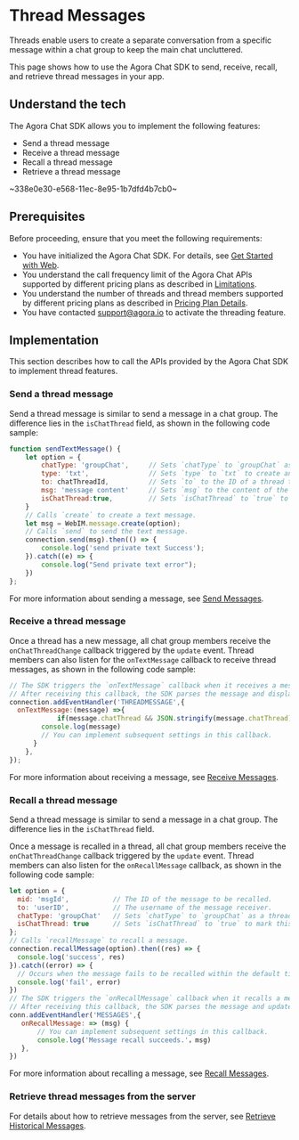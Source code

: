 # Thread Messages

Threads enable users to create a separate conversation from a specific message within a chat group to keep the main chat uncluttered.

This page shows how to use the Agora Chat SDK to send, receive, recall, and retrieve thread messages in your app.

## Understand the tech

The Agora Chat SDK allows you to implement the following features:

- Send a thread message
- Receive a thread message
- Recall a thread message
- Retrieve a thread message

~338e0e30-e568-11ec-8e95-1b7dfd4b7cb0~


## Prerequisites

Before proceeding, ensure that you meet the following requirements:

- You have initialized the Agora Chat SDK. For details, see [Get Started with Web](./agora_chat_get_started_web?platform=Web).
- You understand the call frequency limit of the Agora Chat APIs supported by different pricing plans as described in [Limitations](./agora_chat_limitation?platform=Web).
- You understand the number of threads and thread members supported by different pricing plans as described in [Pricing Plan Details](./agora_chat_plan?platform=Web).
- You have contacted support@agora.io to activate the threading feature.


## Implementation

This section describes how to call the APIs provided by the Agora Chat SDK to implement thread features.

### Send a thread message

Send a thread message is similar to send a message in a chat group. The difference lies in the `isChatThread` field, as shown in the following code sample:

```javascript
function sendTextMessage() {
    let option = {
        chatType: 'groupChat',     // Sets `chatType` to `groupChat` as a thread belongs to a chat group.
        type: 'txt',               // Sets `type` to `txt` to create and send a text message.
        to: chatThreadId,          // Sets `to` to the ID of a thread that receives the text message.
        msg: 'message content'     // Sets `msg` to the content of the text message.
        isChatThread:true,         // Sets `isChatThread` to `true` to mark this message as a thread message.
    }
    // Calls `create` to create a text message.
    let msg = WebIM.message.create(option); 
    // Calls `send` to send the text message.
    connection.send(msg).then(() => {
        console.log('send private text Success');  
    }).catch((e) => {
        console.log("Send private text error");  
    })
};
```

For more information about sending a message, see [Send Messages](./agora_chat_message_web?platform=Web#send-and-receive-messages).


### Receive a thread message

Once a thread has a new message, all chat group members receive the `onChatThreadChange` callback triggered by the `update` event. Thread members can also listen for the `onTextMessage` callback to receive thread messages, as shown in the following code sample:

```javascript
// The SDK triggers the `onTextMessage` callback when it receives a message.
// After receiving this callback, the SDK parses the message and displays it.
connection.addEventHandler('THREADMESSAGE',{
  onTextMessage:(message) =>{
			if(message.chatThread && JSON.stringify(message.chatThread)!=='{}'){
        console.log(message)
        // You can implement subsequent settings in this callback.
      }
	},
});
```

For more information about receiving a message, see [Receive Messages](./agora_chat_message_web?platform=Web#send-and-receive-messages).


### Recall a thread message

Send a thread message is similar to send a message in a chat group. The difference lies in the `isChatThread` field.

Once a message is recalled in a thread, all chat group members receive the `onChatThreadChange` callback triggered by the `update` event. Thread members can also listen for the `onRecallMessage` callback, as shown in the following code sample:

```javascript
let option = {
  mid: 'msgId',           // The ID of the message to be recalled.
  to: 'userID',           // The username of the message receiver.
  chatType: 'groupChat'   // Sets `chatType` to `groupChat` as a thread belongs to a chat group.
  isChatThread: true      // Sets `isChatThread` to `true` to mark this message as a thread message.
};
// Calls `recallMessage` to recall a message.
connection.recallMessage(option).then((res) => {
  console.log('success', res)
}).catch((error) => {
  // Occurs when the message fails to be recalled within the default time limit of two minutes.
  console.log('fail', error)
})
// The SDK triggers the `onRecallMessage` callback when it recalls a message.
// After receiving this callback, the SDK parses the message and updates its display.
conn.addEventHandler('MESSAGES',{
   onRecallMessage: => (msg) {
       // You can implement subsequent settings in this callback.
   	   console.log('Message recall succeeds.'，msg) 
   }, 
})
```

For more information about recalling a message, see [Recall Messages](./agora_chat_message_web?platform=Web#recall-messages).


### Retrieve thread messages from the server

For details about how to retrieve messages from the server, see [Retrieve Historical Messages](./agora_chat_message_web?platform=Web#retrieve-historical-messages-of-the-specified-conversation).
